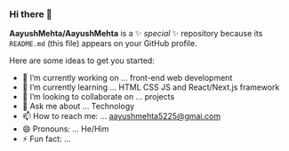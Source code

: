 ### Hi there 👋

**AayushMehta/AayushMehta** is a ✨ _special_ ✨ repository because its `README.md` (this file) appears on your GitHub profile.

Here are some ideas to get you started:

- 🔭 I’m currently working on ... front-end web development
- 🌱 I’m currently learning ... HTML CSS JS and React/Next.js framework
- 👯 I’m looking to collaborate on ... projects
- 💬 Ask me about ... Technology
- 📫 How to reach me: ... aayushmehta5225@gmai.com
- 😄 Pronouns: ... He/Him
- ⚡ Fun fact: ... 
